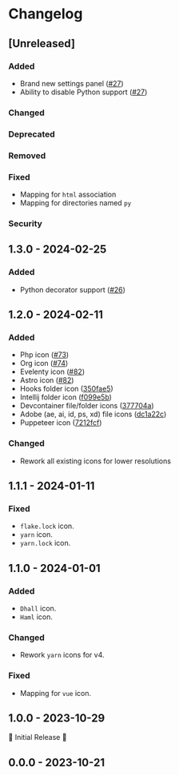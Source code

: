 # Changelog

## [Unreleased]

### Added
- Brand new settings panel ([#27](https://github.com/catppuccin/jetbrains-icons/pull/27))
- Ability to disable Python support ([#27](https://github.com/catppuccin/jetbrains-icons/pull/27))

### Changed

### Deprecated

### Removed

### Fixed
- Mapping for `html` association
- Mapping for directories named `py`

### Security

## 1.3.0 - 2024-02-25

### Added
- Python decorator support ([#26](https://github.com/catppuccin/jetbrains-icons/pull/26))

## 1.2.0 - 2024-02-11

### Added
- Php icon ([#73](https://github.com/catppuccin/vscode-icons/pull/73))
- Org icon ([#74](https://github.com/catppuccin/vscode-icons/pull/74))
- Evelenty icon ([#82](https://github.com/catppuccin/vscode-icons/pull/82))
- Astro icon ([#82](https://github.com/catppuccin/vscode-icons/pull/82))
- Hooks folder icon ([350fae5](https://github.com/catppuccin/vscode-icons/commit/350fae5))
- Intellij folder icon ([f099e5b](https://github.com/catppuccin/vscode-icons/commit/f099e5b))
- Devcontainer file/folder icons ([377704a](https://github.com/catppuccin/vscode-icons/commit/377704a))
- Adobe (ae, ai, id, ps, xd) file icons ([dc1a22c](https://github.com/catppuccin/vscode-icons/commit/dc1a22c))
- Puppeteer icon ([7212fcf](https://github.com/catppuccin/vscode-icons/commit/7212fcf))

### Changed
- Rework all existing icons for lower resolutions

## 1.1.1 - 2024-01-11

### Fixed
- `flake.lock` icon.
- `yarn` icon.
- `yarn.lock` icon.

## 1.1.0 - 2024-01-01

### Added
- `Dhall` icon.
- `Haml` icon.

### Changed
- Rework `yarn` icons for v4.

### Fixed
- Mapping for `vue` icon.

## 1.0.0 - 2023-10-29
🚀 Initial Release 🚀

## 0.0.0 - 2023-10-21
